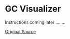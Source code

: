 # GC Visualizer
Instructions coming later ........

[Original Source](https://github.com/bitcharmer/gcperf)
